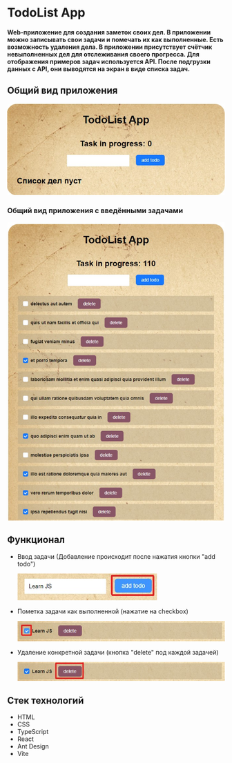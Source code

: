 # TodoList App

#### Web-приложение для создания заметок своих дел. В приложении можно записывать свои задачи и помечать их как выполненные. Есть возможность удаления дела. В приложении присутствует счётчик невыполненных дел для отслеживания своего прогресса. Для отображения примеров задач используется API. После подгрузки данных с API, они выводятся на экран в виде списка задач.

## Общий вид приложения

![Main Page](readme/Main_page.jpg)

### Общий вид приложения с введёнными задачами

![Main Page](readme/Main_page_2.jpg)

## Функционал

- Ввод задачи (Добавление происходит после нажатия кнопки "add todo")
  
    ![Add Todo](readme/Add_todo.jpg)

- Пометка задачи как выполненной (нажатие на checkbox)
  
    ![Done Todo](readme/Checkbox.jpg)

- Удаление конкретной задачи (кнопка "delete" под каждой задачей)

    ![Delete todo](readme/Delete_button.jpg)


## Стек технологий

- HTML
- CSS
- TypeScript
- React
- Ant Design
- Vite
